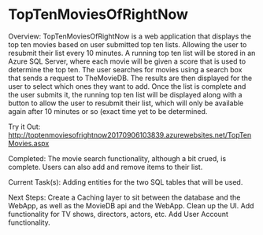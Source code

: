 # TopTenMoviesOfRightNow

Overview:
  TopTenMoviesOfRightNow is a web application that displays the top ten movies based on user submitted top ten lists. Allowing
  the user to resubmit their list every 10 minutes. A running top ten list will be stored in an Azure SQL Server, where each movie will
  be given a score that is used to determine the top ten. The user searches for movies using a search box that sends a request to
  TheMovieDB. The results are then displayed for the user to select which ones they want to add. Once the list is complete and the
  user submits it, the running top ten list will be displayed along with a button to allow the user to resubmit their list, which
  will only be available again after 10 minutes or so (exact time yet to be determined.

Try it Out: http://toptenmoviesofrightnow20170906103839.azurewebsites.net/TopTenMovies.aspx

Completed:
  The movie search functionality, although a bit crued, is complete. Users can also add and remove items to their list.
  
Current Task(s):
  Adding entities for the two SQL tables that will be used. 
  
Next Steps:
    Create a Caching layer to sit between the database and the WebApp, as well as the MovieDB api and the WebApp. 
    Clean up the UI. 
    Add functionality for TV shows, directors, actors, etc. 
    Add User Account functionality.
